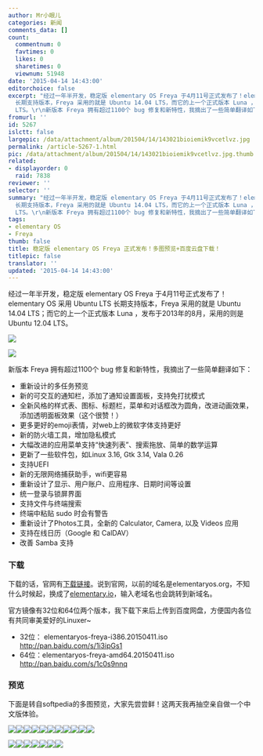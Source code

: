 ```yaml
---
author: Mr小眼儿
categories: 新闻
comments_data: []
count:
  commentnum: 0
  favtimes: 0
  likes: 0
  sharetimes: 0
  viewnum: 51948
date: '2015-04-14 14:43:00'
editorchoice: false
excerpt: "经过一年半开发，稳定版 elementary OS Freya 于4月11号正式发布了！elementary OS 采用 Ubuntu LTS
  长期支持版本，Freya 采用的就是 Ubuntu 14.04 LTS，而它的上一个正式版本 Luna ，发布于2013年的8月，采用的则是 Ubuntu 12.04
  LTS。\r\n新版本 Freya 拥有超过1100个 bug 修复和新特性，我摘出了一些简单翻译如下：\r\n\r\n重新设计的多任务预览\r\n新的可交互的通知栏，添加了通知设置面板，支持免打扰模式\r\n全新风格的样式表、图标、标题栏，菜单和对话框改为圆角，改进动画效果，添加透明面板效果（这个很赞！）\r\n更多更好的emoji表情，对web上的"
fromurl: ''
id: 5267
islctt: false
largepic: /data/attachment/album/201504/14/143021bioiemik9vcetlvz.jpg
permalink: /article-5267-1.html
pic: /data/attachment/album/201504/14/143021bioiemik9vcetlvz.jpg.thumb.jpg
related:
- displayorder: 0
  raid: 7838
reviewer: ''
selector: ''
summary: "经过一年半开发，稳定版 elementary OS Freya 于4月11号正式发布了！elementary OS 采用 Ubuntu LTS
  长期支持版本，Freya 采用的就是 Ubuntu 14.04 LTS，而它的上一个正式版本 Luna ，发布于2013年的8月，采用的则是 Ubuntu 12.04
  LTS。\r\n新版本 Freya 拥有超过1100个 bug 修复和新特性，我摘出了一些简单翻译如下：\r\n\r\n重新设计的多任务预览\r\n新的可交互的通知栏，添加了通知设置面板，支持免打扰模式\r\n全新风格的样式表、图标、标题栏，菜单和对话框改为圆角，改进动画效果，添加透明面板效果（这个很赞！）\r\n更多更好的emoji表情，对web上的"
tags:
- elementary OS
- Freya
thumb: false
title: 稳定版 elementary OS Freya 正式发布！多图预览+百度云盘下载！
titlepic: false
translator: ''
updated: '2015-04-14 14:43:00'
---
```


经过一年半开发，稳定版 elementary OS Freya 于4月11号正式发布了！elementary OS 采用 Ubuntu LTS 长期支持版本，Freya 采用的就是 Ubuntu 14.04 LTS；而它的上一个正式版本 Luna ，发布于2013年的8月，采用的则是 Ubuntu 12.04 LTS。


![](/data/attachment/album/201504/14/143021bioiemik9vcetlvz.jpg)


![](/data/attachment/album/201504/14/143024e4htt0trzrc7s0pk.jpg)


新版本 Freya 拥有超过1100个 bug 修复和新特性，我摘出了一些简单翻译如下：


* 重新设计的多任务预览
* 新的可交互的通知栏，添加了通知设置面板，支持免打扰模式
* 全新风格的样式表、图标、标题栏，菜单和对话框改为圆角，改进动画效果，添加透明面板效果（这个很赞！）
* 更多更好的emoji表情，对web上的微软字体支持更好
* 新的防火墙工具，增加隐私模式
* 大幅改进的应用菜单支持“快速列表”、搜索拖放、简单的数学运算
* 更新了一些软件包，如Linux 3.16, Gtk 3.14, Vala 0.26
* 支持UEFI
* 新的无限网络捕获助手，wifi更容易
* 重新设计了显示、用户账户、应用程序、日期时间等设置
* 统一登录与锁屏界面
* 支持文件与终端搜索
* 终端中粘贴 sudo 时会有警告
* 重新设计了Photos工具，全新的 Calculator, Camera, 以及 Videos 应用
* 支持在线日历（Google 和 CalDAV）
* 改善 Samba 支持


### 下载


下载的话，官网有[下载链接](http://elementary.io/)。说到官网，以前的域名是elementaryos.org，不知什么时候起，换成了[elementary.io](http://elementary.io/)，输入老域名也会跳转到新域名。


官方镜像有32位和64位两个版本，我下载下来后上传到百度网盘，方便国内各位有共同审美爱好的Linuxer~


* 32位： elementaryos-freya-i386.20150411.iso <http://pan.baidu.com/s/1i3ipGs1>
* 64位：elementaryos-freya-amd64.20150411.iso <http://pan.baidu.com/s/1c0s9nnq>


### 预览


下面是转自softpedia的多图预览，大家先尝尝鲜！这两天我再抽空亲自做一个中文版体验。


![](/data/attachment/album/201504/14/143020ftqsnls87z7xhsce.jpg)![](/data/attachment/album/201504/14/143021mz1uj1jpup495fp5.jpg)![](/data/attachment/album/201504/14/143022ytz1719abtkgf1d5.jpg)![](/data/attachment/album/201504/14/143023mbae2ttfbe2bhehc.jpg)![](/data/attachment/album/201504/14/143023xei66wz72ng93in6.jpg)![](/data/attachment/album/201504/14/143024or1rkurrrsr558kk.jpg)![](/data/attachment/album/201504/14/143024qb6894b6zfscamt4.jpg)![](/data/attachment/album/201504/14/143025v2g702nfsa7g2b7c.jpg)![](/data/attachment/album/201504/14/143026oqhhzpjl9ezzquuo.jpg)![](/data/attachment/album/201504/14/143026nspz5b7f5s5o5k2q.jpg)![](/data/attachment/album/201504/14/143027woi22th2mbm7pm20.jpg)


![](/data/attachment/album/201504/14/143027kwwexndwwgnlwow9.jpg)![](/data/attachment/album/201504/14/143028wpef7thq718o5vsv.jpg)![](/data/attachment/album/201504/14/143029e2u4luflhzfh9fg5.jpg)![](/data/attachment/album/201504/14/143029bcm70mrhhm8pzvr8.jpg)![](/data/attachment/album/201504/14/143030m29b9sy9w39so8cd.jpg)![](/data/attachment/album/201504/14/143030n5cc4zogbozkk66z.jpg)![](/data/attachment/album/201504/14/143032l9d9yyyfoe88f87o.jpg)